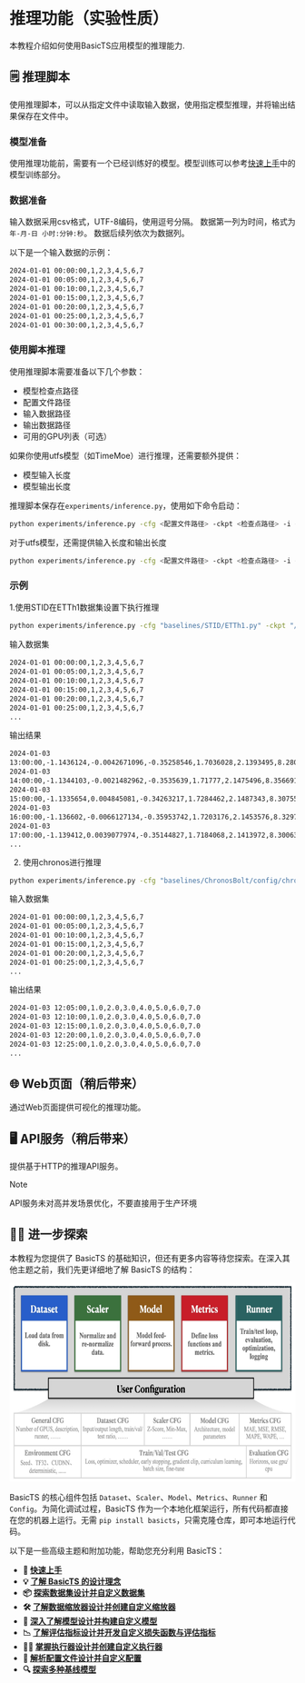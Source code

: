 # 推理功能（实验性质）

本教程介绍如何使用BasicTS应用模型的推理能力.

## 🗒 推理脚本

使用推理脚本，可以从指定文件中读取输入数据，使用指定模型推理，并将输出结果保存在文件中。

### 模型准备

使用推理功能前，需要有一个已经训练好的模型。模型训练可以参考[快速上手](https://github.com/GestaltCogTeam/BasicTS/blob/master/tutorial/getting_started_cn.md)中的模型训练部分。

### 数据准备

输入数据采用csv格式，UTF-8编码，使用逗号分隔。
数据第一列为时间，格式为`年-月-日 小时:分钟:秒`。
数据后续列依次为数据列。

以下是一个输入数据的示例：
```csv
2024-01-01 00:00:00,1,2,3,4,5,6,7
2024-01-01 00:05:00,1,2,3,4,5,6,7
2024-01-01 00:10:00,1,2,3,4,5,6,7
2024-01-01 00:15:00,1,2,3,4,5,6,7
2024-01-01 00:20:00,1,2,3,4,5,6,7
2024-01-01 00:25:00,1,2,3,4,5,6,7
2024-01-01 00:30:00,1,2,3,4,5,6,7
```

### 使用脚本推理

使用推理脚本需要准备以下几个参数：

- 模型检查点路径
- 配置文件路径
- 输入数据路径
- 输出数据路径
- 可用的GPU列表（可选）

如果你使用utfs模型（如TimeMoe）进行推理，还需要额外提供：

- 模型输入长度
- 模型输出长度

推理脚本保存在`experiments/inference.py`，使用如下命令启动：

```bash
python experiments/inference.py -cfg <配置文件路径> -ckpt <检查点路径> -i <输入文件路径> -o <输出文件路径>
``` 

对于utfs模型，还需提供输入长度和输出长度

```bash
python experiments/inference.py -cfg <配置文件路径> -ckpt <检查点路径> -i <输入文件路径> -o <输出文件路径> -ctx <输出长度> -pred <输出长度>
``` 

### 示例

1.使用STID在ETTh1数据集设置下执行推理

```bash
python experiments/inference.py -cfg "baselines/STID/ETTh1.py" -ckpt "/checkpoints/STID/ETTh1_100_336_336/587c21xxxx/STID_best_val_MAE.pt" -i "./in_etth1.csv" -o "out.csv"
```

输入数据集
```csv
2024-01-01 00:00:00,1,2,3,4,5,6,7
2024-01-01 00:05:00,1,2,3,4,5,6,7
2024-01-01 00:10:00,1,2,3,4,5,6,7
2024-01-01 00:15:00,1,2,3,4,5,6,7
2024-01-01 00:20:00,1,2,3,4,5,6,7
2024-01-01 00:25:00,1,2,3,4,5,6,7
...
```

输出结果
```csv
2024-01-03 13:00:00,-1.1436124,-0.0042671096,-0.35258546,1.7036028,2.1393495,8.280911,-1.0798432
2024-01-03 14:00:00,-1.1344103,-0.0021482962,-0.3535639,1.71777,2.1475496,8.356691,-1.0723352
2024-01-03 15:00:00,-1.1335654,0.004845081,-0.34263217,1.7284462,2.1487343,8.307554,-1.0726832
2024-01-03 16:00:00,-1.136602,-0.0066127134,-0.35953742,1.7203176,2.1453576,8.329743,-1.0784494
2024-01-03 17:00:00,-1.139412,0.0039077974,-0.35144827,1.7184068,2.1413972,8.300636,-1.074183
...
```

2. 使用chronos进行推理

```bash
python experiments/inference.py -cfg "baselines/ChronosBolt/config/chronos_base.py" -ckpt "ckpts_release/ChronosBolt-base-BLAST.pt" -i "./in_etth1.csv" -o "out.csv" -ctx 72 -pred 36
```

输入数据集
```csv
2024-01-01 00:00:00,1,2,3,4,5,6,7
2024-01-01 00:05:00,1,2,3,4,5,6,7
2024-01-01 00:10:00,1,2,3,4,5,6,7
2024-01-01 00:15:00,1,2,3,4,5,6,7
2024-01-01 00:20:00,1,2,3,4,5,6,7
2024-01-01 00:25:00,1,2,3,4,5,6,7
...
```

输出结果
```csv
2024-01-03 12:05:00,1.0,2.0,3.0,4.0,5.0,6.0,7.0
2024-01-03 12:10:00,1.0,2.0,3.0,4.0,5.0,6.0,7.0
2024-01-03 12:15:00,1.0,2.0,3.0,4.0,5.0,6.0,7.0
2024-01-03 12:20:00,1.0,2.0,3.0,4.0,5.0,6.0,7.0
2024-01-03 12:25:00,1.0,2.0,3.0,4.0,5.0,6.0,7.0
...
```


## 🌐 Web页面（稍后带来）

通过Web页面提供可视化的推理功能。

## 🖥 API服务（稍后带来）

提供基于HTTP的推理API服务。
> [!NOTE]  
> API服务未对高并发场景优化，不要直接用于生产环境



## 🧑‍💻 进一步探索

本教程为您提供了 BasicTS 的基础知识，但还有更多内容等待您探索。在深入其他主题之前，我们先更详细地了解 BasicTS 的结构：

<div align="center">
  <img src="figures/DesignConvention.jpeg" height=350>
</div>

BasicTS 的核心组件包括 `Dataset`、`Scaler`、`Model`、`Metrics`、`Runner` 和 `Config`。为简化调试过程，BasicTS 作为一个本地化框架运行，所有代码都直接在您的机器上运行。无需 `pip install basicts`，只需克隆仓库，即可本地运行代码。

以下是一些高级主题和附加功能，帮助您充分利用 BasicTS：

- **🎉 [快速上手](./getting_started_cn.md)**
- **💡 [了解 BasicTS 的设计理念](./overall_design_cn.md)**
- **📦 [探索数据集设计并自定义数据集](./dataset_design_cn.md)**
- **🛠️ [了解数据缩放器设计并创建自定义缩放器](./scaler_design_cn.md)**
- **🧠 [深入了解模型设计并构建自定义模型](./model_design_cn.md)**
- **📉 [了解评估指标设计并开发自定义损失函数与评估指标](./metrics_design_cn.md)**
- **🏃‍♂️ [掌握执行器设计并创建自定义执行器](./runner_design_cn.md)**
- **📜 [解析配置文件设计并自定义配置](./config_design_cn.md)**
- **🔍 [探索多种基线模型](../baselines/)**
